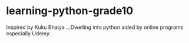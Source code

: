 # learning-python-grade10
Inspired by Kuku Bhaiya ...Dwelling into python aided by online programs especially Udemy. 
